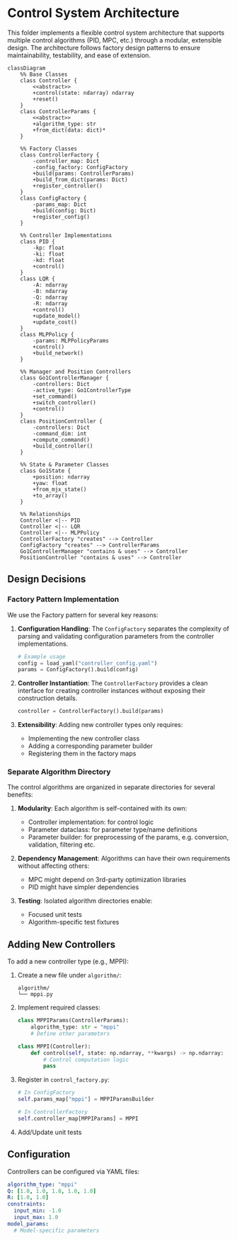 # Control System Architecture
This folder implements a flexible control system architecture that supports multiple control algorithms (PID, MPC, etc.) through a modular, extensible design. The architecture follows factory design patterns to ensure maintainability, testability, and ease of extension.

```mermaid
classDiagram
    %% Base Classes
    class Controller {
        <<abstract>>
        +control(state: ndarray) ndarray
        +reset()
    }
    class ControllerParams {
        <<abstract>>
        +algorithm_type: str
        +from_dict(data: dict)*
    }

    %% Factory Classes
    class ControllerFactory {
        -controller_map: Dict
        -config_factory: ConfigFactory
        +build(params: ControllerParams)
        +build_from_dict(params: Dict)
        +register_controller()
    }
    class ConfigFactory {
        -params_map: Dict
        +build(config: Dict)
        +register_config()
    }

    %% Controller Implementations
    class PID {
        -kp: float
        -ki: float
        -kd: float
        +control()
    }
    class LQR {
        -A: ndarray
        -B: ndarray
        -Q: ndarray
        -R: ndarray
        +control()
        +update_model()
        +update_cost()
    }
    class MLPPolicy {
        -params: MLPPolicyParams
        +control()
        +build_network()
    }

    %% Manager and Position Controllers
    class Go1ControllerManager {
        -controllers: Dict
        -active_type: Go1ControllerType
        +set_command()
        +switch_controller()
        +control()
    }
    class PositionController {
        -controllers: Dict
        -command_dim: int
        +compute_command()
        +build_controller()
    }

    %% State & Parameter Classes
    class Go1State {
        +position: ndarray
        +yaw: float
        +from_mjx_state()
        +to_array()
    }

    %% Relationships
    Controller <|-- PID
    Controller <|-- LQR
    Controller <|-- MLPPolicy
    ControllerFactory "creates" --> Controller
    ConfigFactory "creates" --> ControllerParams
    Go1ControllerManager "contains & uses" --> Controller
    PositionController "contains & uses" --> Controller
```

## Design Decisions
### Factory Pattern Implementation
We use the Factory pattern for several key reasons:

1. **Configuration Handling**: The `ConfigFactory` separates the complexity of parsing and validating configuration parameters from the controller implementations.
    ```python
    # Example usage
    config = load_yaml("controller_config.yaml")
    params = ConfigFactory().build(config)
    ```

2. **Controller Instantiation**: The `ControllerFactory` provides a clean interface for creating controller instances without exposing their construction details.
    ```python
    controller = ControllerFactory().build(params)
    ```

3. **Extensibility**: Adding new controller types only requires:
    - Implementing the new controller class
    - Adding a corresponding parameter builder
    - Registering them in the factory maps

### Separate Algorithm Directory
The control algorithms are organized in separate directories for several benefits:

1. **Modularity**: Each algorithm is self-contained with its own:
   - Controller implementation: for control logic
   - Parameter dataclass: for parameter type/name definitions
   - Parameter builder: for preprocessing of the params, e.g. conversion, validation, filtering etc.


2. **Dependency Management**: Algorithms can have their own requirements without affecting others:
   - MPC might depend on 3rd-party optimization libraries
   - PID might have simpler dependencies


3. **Testing**: Isolated algorithm directories enable:
   - Focused unit tests
   - Algorithm-specific test fixtures


## Adding New Controllers
To add a new controller type (e.g., MPPI):

1. Create a new file under `algorithm/`:
    ```
    algorithm/
    └── mppi.py
    ```

2. Implement required classes:
    ```python
    class MPPIParams(ControllerParams):
        algorithm_type: str = "mppi"
        # Define other parameters

    class MPPI(Controller):
        def control(self, state: np.ndarray, **kwargs) -> np.ndarray:
            # Control computation logic
            pass
    ```

3. Register in `control_factory.py`:
    ```python
    # In ConfigFactory
    self.params_map["mppi"] = MPPIParamsBuilder

    # In ControllerFactory
    self.controller_map[MPPIParams] = MPPI
    ```

4. Add/Update unit tests

## Configuration
Controllers can be configured via YAML files:
```yaml
algorithm_type: "mppi"
Q: [1.0, 1.0, 1.0, 1.0, 1.0]
R: [1.0, 1.0]
constraints:
  input_min: -1.0
  input_max: 1.0
model_params:
  # Model-specific parameters
```
